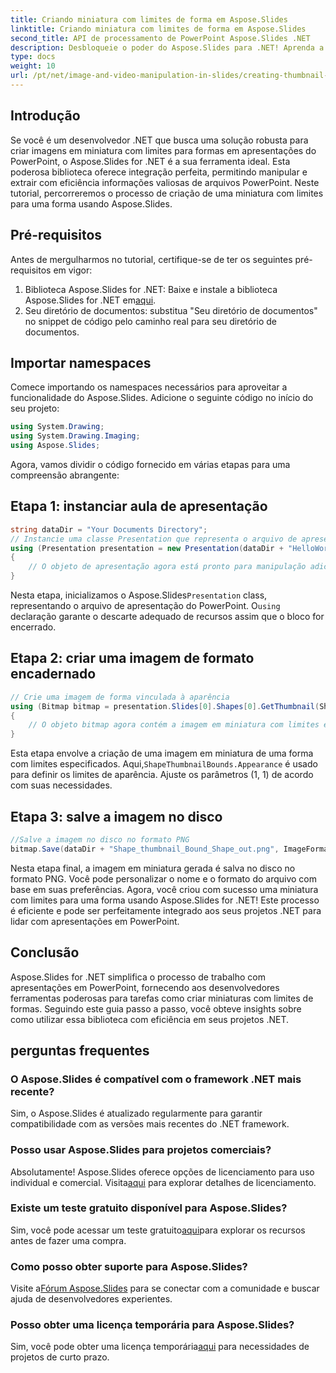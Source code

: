 ```yaml
---
title: Criando miniatura com limites de forma em Aspose.Slides
linktitle: Criando miniatura com limites de forma em Aspose.Slides
second_title: API de processamento de PowerPoint Aspose.Slides .NET
description: Desbloqueie o poder do Aspose.Slides para .NET! Aprenda a criar miniaturas de formas sem esforço com limites usando nosso guia passo a passo.
type: docs
weight: 10
url: /pt/net/image-and-video-manipulation-in-slides/creating-thumbnail-bounds-shape/
---
```

## Introdução
Se você é um desenvolvedor .NET que busca uma solução robusta para criar imagens em miniatura com limites para formas em apresentações do PowerPoint, o Aspose.Slides for .NET é a sua ferramenta ideal. Esta poderosa biblioteca oferece integração perfeita, permitindo manipular e extrair com eficiência informações valiosas de arquivos PowerPoint. Neste tutorial, percorreremos o processo de criação de uma miniatura com limites para uma forma usando Aspose.Slides.
## Pré-requisitos
Antes de mergulharmos no tutorial, certifique-se de ter os seguintes pré-requisitos em vigor:
1.  Biblioteca Aspose.Slides for .NET: Baixe e instale a biblioteca Aspose.Slides for .NET em[aqui](https://releases.aspose.com/slides/net/).
2. Seu diretório de documentos: substitua "Seu diretório de documentos" no snippet de código pelo caminho real para seu diretório de documentos.
## Importar namespaces
Comece importando os namespaces necessários para aproveitar a funcionalidade do Aspose.Slides. Adicione o seguinte código no início do seu projeto:
```csharp
using System.Drawing;
using System.Drawing.Imaging;
using Aspose.Slides;
```
Agora, vamos dividir o código fornecido em várias etapas para uma compreensão abrangente:
## Etapa 1: instanciar aula de apresentação
```csharp
string dataDir = "Your Documents Directory";
// Instancie uma classe Presentation que representa o arquivo de apresentação
using (Presentation presentation = new Presentation(dataDir + "HelloWorld.pptx"))
{
    // O objeto de apresentação agora está pronto para manipulação adicional.
}
```
 Nesta etapa, inicializamos o Aspose.Slides`Presentation` class, representando o arquivo de apresentação do PowerPoint. O`using` declaração garante o descarte adequado de recursos assim que o bloco for encerrado.
## Etapa 2: criar uma imagem de formato encadernado
```csharp
// Crie uma imagem de forma vinculada à aparência
using (Bitmap bitmap = presentation.Slides[0].Shapes[0].GetThumbnail(ShapeThumbnailBounds.Appearance, 1, 1))
{
    // O objeto bitmap agora contém a imagem em miniatura com limites especificados.
}
```
 Esta etapa envolve a criação de uma imagem em miniatura de uma forma com limites especificados. Aqui,`ShapeThumbnailBounds.Appearance` é usado para definir os limites de aparência. Ajuste os parâmetros (1, 1) de acordo com suas necessidades.
## Etapa 3: salve a imagem no disco
```csharp
//Salve a imagem no disco no formato PNG
bitmap.Save(dataDir + "Shape_thumbnail_Bound_Shape_out.png", ImageFormat.Png);
```
Nesta etapa final, a imagem em miniatura gerada é salva no disco no formato PNG. Você pode personalizar o nome e o formato do arquivo com base em suas preferências.
Agora, você criou com sucesso uma miniatura com limites para uma forma usando Aspose.Slides for .NET! Este processo é eficiente e pode ser perfeitamente integrado aos seus projetos .NET para lidar com apresentações em PowerPoint.
## Conclusão
Aspose.Slides for .NET simplifica o processo de trabalho com apresentações em PowerPoint, fornecendo aos desenvolvedores ferramentas poderosas para tarefas como criar miniaturas com limites de formas. Seguindo este guia passo a passo, você obteve insights sobre como utilizar essa biblioteca com eficiência em seus projetos .NET.
## perguntas frequentes
### O Aspose.Slides é compatível com o framework .NET mais recente?
Sim, o Aspose.Slides é atualizado regularmente para garantir compatibilidade com as versões mais recentes do .NET framework.
### Posso usar Aspose.Slides para projetos comerciais?
 Absolutamente! Aspose.Slides oferece opções de licenciamento para uso individual e comercial. Visita[aqui](https://purchase.aspose.com/buy) para explorar detalhes de licenciamento.
### Existe um teste gratuito disponível para Aspose.Slides?
 Sim, você pode acessar um teste gratuito[aqui](https://releases.aspose.com/)para explorar os recursos antes de fazer uma compra.
### Como posso obter suporte para Aspose.Slides?
 Visite a[Fórum Aspose.Slides](https://forum.aspose.com/c/slides/11) para se conectar com a comunidade e buscar ajuda de desenvolvedores experientes.
### Posso obter uma licença temporária para Aspose.Slides?
 Sim, você pode obter uma licença temporária[aqui](https://purchase.aspose.com/temporary-license/) para necessidades de projetos de curto prazo.
